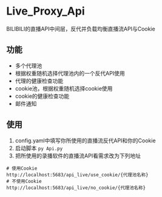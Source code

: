 # Live_Proxy_Api
BILIBILI的直播API中间层，反代并负载均衡直播流API与Cookie

## 功能
 - 多个代理池
 - 根据权重随机选择代理池内的一个反代API使用
 - 代理的健康检查功能
 - cookie池，根据权重随机选择cookie使用
 - cookie的健康检查功能
 - 邮件通知


## 使用
1. config.yaml中填写你所使用的直播流反代API和你的Cookie
2. 启动脚本 `py Api.py`
3. 把所使用的录播软件的直播流API看需求改为下列地址
```
# 使用Cookie
http://localhost:5683/api_live/use_cookie/{代理池名称}
# 不使用Cookie
http://localhost:5683/api_live/no_cookie/{代理池名称}
```
